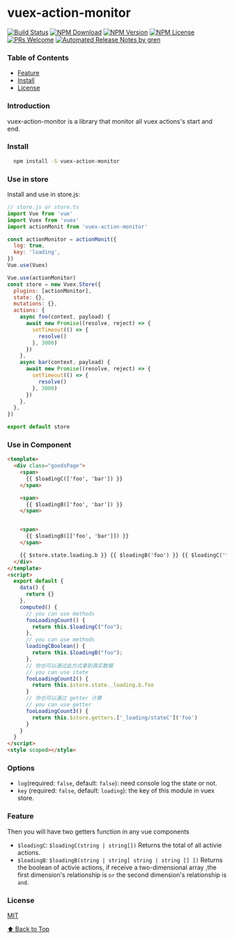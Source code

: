 # vuex-action-monitor

[![Build Status](https://travis-ci.com/tianfanfan/vuex-action-monitor.svg?branch=master)](https://travis-ci.com/tianfanfan/vuex-action-monitor)
[![NPM Download](https://img.shields.io/npm/dm/vuex-action-monitor.svg)](https://www.npmjs.com/package/vuex-action-monitor)
[![NPM Version](https://img.shields.io/npm/v/vuex-action-monitor.svg)](https://www.npmjs.com/package/vuex-action-monitor)
[![NPM License](https://img.shields.io/npm/l/vuex-action-monitor.svg)](https://github.com/tianfanfan/vuex-action-monitor/blob/master/LICENSE)
[![PRs Welcome](https://img.shields.io/badge/PRs-welcome-brightgreen.svg)](https://github.com/tianfanfan/vuex-action-monitor/pulls)
[![Automated Release Notes by gren](https://img.shields.io/badge/%F0%9F%A4%96-release%20notes-00B2EE.svg)](https://github-tools.github.io/github-release-notes/)

### Table of Contents

- [Feature](#Feature)
- [Install](#Install)
- [License](#license)

### Introduction

vuex-action-monitor is a library that monitor all vuex actions's start and end.

### Install

```sh
  npm install -S vuex-action-monitor
```

### Use in store

Install and use in store.js:

```javascript
// store.js or store.ts
import Vue from 'vue'
import Vuex from 'vuex'
import actionMonit from 'vuex-action-monitor'

const actionMonitor = actionMonit({
  log: true,
  key: 'loading',
})
Vue.use(Vuex)

Vue.use(actionMonitor)
const store = new Vuex.Store({
  plugins: [actionMonitor],
  state: {},
  mutations: {},
  actions: {
    async foo(context, payload) {
      await new Promise((resolve, reject) => {
        setTimeout(() => {
          resolve()
        }, 3000)
      })
    },
    async bar(context, payload) {
      await new Promise((resolve, reject) => {
        setTimeout(() => {
          resolve()
        }, 3000)
      })
    },
  },
})

export default store
```

### Use in Component

```html
<template>
  <div class="goodsPage">
    <span>
      {{ $loadingC(['foo', 'bar']) }}
    </span>

    <span>
      {{ $loadingB(['foo', 'bar']) }}
    </span>


    <span>
      {{ $loadingB([['foo', 'bar']]) }}
    </span>

    {{ $store.state.loading.b }} {{ $loadingB('foo') }} {{ $loadingC('foo') }}
  </div>
</template>
<script>
  export default {
    data() {
      return {}
    },
    computed() {
      // you can use methods
      fooLoadingCount() {
        return this.$loadingC("foo");
      },
      // you can use methods
      loadingCBoolean() {
        return this.$loadingB("foo");
      },
      // 你也可以通过此方式拿到真实数据
      // you can use state
      fooLoadingCount2() {
        return this.$store.state._loading.b.foo
      }
      // 你也可以通过 getter 计算
      // you can use getter
      fooLoadingCount3() {
        return this.$store.getters.['_loading/stateC']('foo')
      }
    }
  }
</script>
<style scoped></style>
```

### Options

- `log`(required: `false`, default: `false`): need console log the state or not.
- `key` (required: `false`, default: `loading`): the key of this module in vuex store.

### Feature

Then you will have two getters function in any vue components

- `$loadingC`: `$loadingC(string | string[])` Returns the total of all activie actions.
- `$loadingB`: `$loadingB(string | string[ string | string [] ])` Returns the boolean of activie actions, if receive a two-dimensional array ,the first dimension's relationship is `or` the second dimension's relationship is `and`.

### License

[MIT](./LICENSE)

[⬆ Back to Top](#user-content-table-of-contents)

